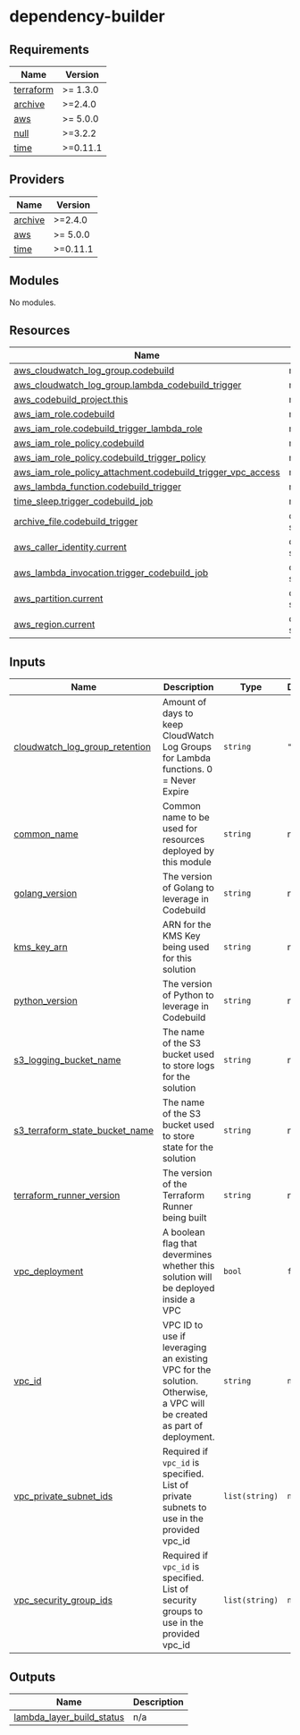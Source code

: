 # dependency-builder

<!-- BEGIN_TF_DOCS -->
## Requirements

| Name | Version |
|------|---------|
| <a name="requirement_terraform"></a> [terraform](#requirement\_terraform) | >= 1.3.0 |
| <a name="requirement_archive"></a> [archive](#requirement\_archive) | >=2.4.0 |
| <a name="requirement_aws"></a> [aws](#requirement\_aws) | >= 5.0.0 |
| <a name="requirement_null"></a> [null](#requirement\_null) | >=3.2.2 |
| <a name="requirement_time"></a> [time](#requirement\_time) | >=0.11.1 |

## Providers

| Name | Version |
|------|---------|
| <a name="provider_archive"></a> [archive](#provider\_archive) | >=2.4.0 |
| <a name="provider_aws"></a> [aws](#provider\_aws) | >= 5.0.0 |
| <a name="provider_time"></a> [time](#provider\_time) | >=0.11.1 |

## Modules

No modules.

## Resources

| Name | Type |
|------|------|
| [aws_cloudwatch_log_group.codebuild](https://registry.terraform.io/providers/hashicorp/aws/latest/docs/resources/cloudwatch_log_group) | resource |
| [aws_cloudwatch_log_group.lambda_codebuild_trigger](https://registry.terraform.io/providers/hashicorp/aws/latest/docs/resources/cloudwatch_log_group) | resource |
| [aws_codebuild_project.this](https://registry.terraform.io/providers/hashicorp/aws/latest/docs/resources/codebuild_project) | resource |
| [aws_iam_role.codebuild](https://registry.terraform.io/providers/hashicorp/aws/latest/docs/resources/iam_role) | resource |
| [aws_iam_role.codebuild_trigger_lambda_role](https://registry.terraform.io/providers/hashicorp/aws/latest/docs/resources/iam_role) | resource |
| [aws_iam_role_policy.codebuild](https://registry.terraform.io/providers/hashicorp/aws/latest/docs/resources/iam_role_policy) | resource |
| [aws_iam_role_policy.codebuild_trigger_policy](https://registry.terraform.io/providers/hashicorp/aws/latest/docs/resources/iam_role_policy) | resource |
| [aws_iam_role_policy_attachment.codebuild_trigger_vpc_access](https://registry.terraform.io/providers/hashicorp/aws/latest/docs/resources/iam_role_policy_attachment) | resource |
| [aws_lambda_function.codebuild_trigger](https://registry.terraform.io/providers/hashicorp/aws/latest/docs/resources/lambda_function) | resource |
| [time_sleep.trigger_codebuild_job](https://registry.terraform.io/providers/hashicorp/time/latest/docs/resources/sleep) | resource |
| [archive_file.codebuild_trigger](https://registry.terraform.io/providers/hashicorp/archive/latest/docs/data-sources/file) | data source |
| [aws_caller_identity.current](https://registry.terraform.io/providers/hashicorp/aws/latest/docs/data-sources/caller_identity) | data source |
| [aws_lambda_invocation.trigger_codebuild_job](https://registry.terraform.io/providers/hashicorp/aws/latest/docs/data-sources/lambda_invocation) | data source |
| [aws_partition.current](https://registry.terraform.io/providers/hashicorp/aws/latest/docs/data-sources/partition) | data source |
| [aws_region.current](https://registry.terraform.io/providers/hashicorp/aws/latest/docs/data-sources/region) | data source |

## Inputs

| Name | Description | Type | Default | Required |
|------|-------------|------|---------|:--------:|
| <a name="input_cloudwatch_log_group_retention"></a> [cloudwatch\_log\_group\_retention](#input\_cloudwatch\_log\_group\_retention) | Amount of days to keep CloudWatch Log Groups for Lambda functions. 0 = Never Expire | `string` | `"0"` | no |
| <a name="input_common_name"></a> [common\_name](#input\_common\_name) | Common name to be used for resources deployed by this module | `string` | n/a | yes |
| <a name="input_golang_version"></a> [golang\_version](#input\_golang\_version) | The version of Golang to leverage in Codebuild | `string` | n/a | yes |
| <a name="input_kms_key_arn"></a> [kms\_key\_arn](#input\_kms\_key\_arn) | ARN for the KMS Key being used for this solution | `string` | n/a | yes |
| <a name="input_python_version"></a> [python\_version](#input\_python\_version) | The version of Python to leverage in Codebuild | `string` | n/a | yes |
| <a name="input_s3_logging_bucket_name"></a> [s3\_logging\_bucket\_name](#input\_s3\_logging\_bucket\_name) | The name of the S3 bucket used to store logs for the solution | `string` | n/a | yes |
| <a name="input_s3_terraform_state_bucket_name"></a> [s3\_terraform\_state\_bucket\_name](#input\_s3\_terraform\_state\_bucket\_name) | The name of the S3 bucket used to store state for the solution | `string` | n/a | yes |
| <a name="input_terraform_runner_version"></a> [terraform\_runner\_version](#input\_terraform\_runner\_version) | The version of the Terraform Runner being built | `string` | n/a | yes |
| <a name="input_vpc_deployment"></a> [vpc\_deployment](#input\_vpc\_deployment) | A boolean flag that devermines whether this solution will be deployed inside a VPC | `bool` | `false` | no |
| <a name="input_vpc_id"></a> [vpc\_id](#input\_vpc\_id) | VPC ID to use if leveraging an existing VPC for the solution. Otherwise, a VPC will be created as part of deployment. | `string` | `null` | no |
| <a name="input_vpc_private_subnet_ids"></a> [vpc\_private\_subnet\_ids](#input\_vpc\_private\_subnet\_ids) | Required if `vpc_id` is specified. List of private subnets to use in the provided vpc\_id | `list(string)` | `null` | no |
| <a name="input_vpc_security_group_ids"></a> [vpc\_security\_group\_ids](#input\_vpc\_security\_group\_ids) | Required if `vpc_id` is specified. List of security groups to use in the provided vpc\_id | `list(string)` | `null` | no |

## Outputs

| Name | Description |
|------|-------------|
| <a name="output_lambda_layer_build_status"></a> [lambda\_layer\_build\_status](#output\_lambda\_layer\_build\_status) | n/a |
<!-- END_TF_DOCS -->